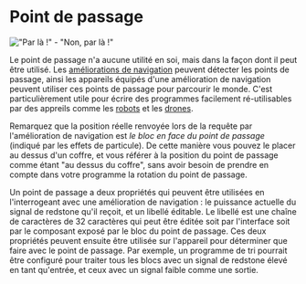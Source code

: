 # Point de passage

!["Par là !" - "Non, par là !"](oredict:opencomputers:waypoint)

Le point de passage n'a aucune utilité en soi, mais dans la façon dont il peut être utilisé. Les [améliorations de navigation](../item/navigationUpgrade.md) peuvent détecter les points de passage, ainsi les appareils équipés d'une amélioration de navigation peuvent utiliser ces points de passage pour parcourir le monde. C'est particulièrement utile pour écrire des programmes facilement ré-utilisables par des appreils comme les [robots](robot.md) et les [drones](../item/drone.md).

Remarquez que la position réelle renvoyée lors de la requête par l'amélioration de navigation est *le bloc en face du point de passage* (indiqué par les effets de particule). De cette manière vous pouvez le placer au dessus d'un coffre, et vous référer à la position du point de passage comme étant "au dessus du coffre", sans avoir besoin de prendre en compte dans votre programme la rotation du point de passage.

Un point de passage a deux propriétés qui peuvent être utilisées en l'interrogeant avec une amélioration de navigation : le puissance actuelle du signal de redstone qu'il reçoit, et un libellé éditable. Le libellé est une chaîne de caractères de 32 caractères qui peut être éditée soit par l'interface soit par le composant exposé par le bloc du point de passage. Ces deux propriétés peuvent ensuite être utilisée sur l'appareil pour déterminer que faire avec le point de passage. Par exemple, un programme de tri pourrait être configuré pour traiter tous les blocs avec un signal de redstone élevé en tant qu'entrée, et ceux avec un signal faible comme une sortie.
